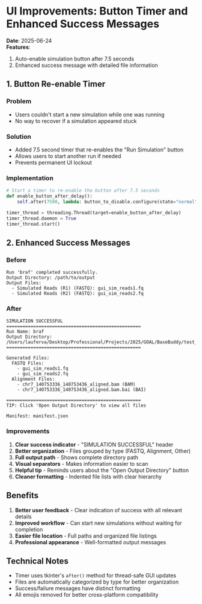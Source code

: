 # UI Improvements: Button Timer and Enhanced Success Messages

**Date**: 2025-06-24  
**Features**: 
1. Auto-enable simulation button after 7.5 seconds
2. Enhanced success message with detailed file information

## 1. Button Re-enable Timer

### Problem
- Users couldn't start a new simulation while one was running
- No way to recover if a simulation appeared stuck

### Solution
- Added 7.5 second timer that re-enables the "Run Simulation" button
- Allows users to start another run if needed
- Prevents permanent UI lockout

### Implementation
```python
# Start a timer to re-enable the button after 7.5 seconds
def enable_button_after_delay():
    self.after(7500, lambda: button_to_disable.configure(state="normal"))

timer_thread = threading.Thread(target=enable_button_after_delay)
timer_thread.daemon = True
timer_thread.start()
```

## 2. Enhanced Success Messages

### Before
```
Run 'braf' completed successfully.
Output Directory: /path/to/output
Output Files:
  - Simulated Reads (R1) (FASTQ): gui_sim_reads1.fq
  - Simulated Reads (R2) (FASTQ): gui_sim_reads2.fq
```

### After
```
SIMULATION SUCCESSFUL
==================================================
Run Name: braf
Output Directory: /Users/lauferva/Desktop/Professional/Projects/2025/GOAL/BaseBuddy/test_output/braf
==================================================

Generated Files:
  FASTQ Files:
    - gui_sim_reads1.fq
    - gui_sim_reads2.fq
  Alignment Files:
    - chr7_140753336_140753436_aligned.bam (BAM)
    - chr7_140753336_140753436_aligned.bam.bai (BAI)

==================================================
TIP: Click 'Open Output Directory' to view all files

Manifest: manifest.json
```

### Improvements
1. **Clear success indicator** - "SIMULATION SUCCESSFUL" header
2. **Better organization** - Files grouped by type (FASTQ, Alignment, Other)
3. **Full output path** - Shows complete directory path
4. **Visual separators** - Makes information easier to scan
5. **Helpful tip** - Reminds users about the "Open Output Directory" button
6. **Cleaner formatting** - Indented file lists with clear hierarchy

## Benefits

1. **Better user feedback** - Clear indication of success with all relevant details
2. **Improved workflow** - Can start new simulations without waiting for completion
3. **Easier file location** - Full paths and organized file listings
4. **Professional appearance** - Well-formatted output messages

## Technical Notes

- Timer uses tkinter's `after()` method for thread-safe GUI updates
- Files are automatically categorized by type for better organization
- Success/failure messages have distinct formatting
- All emojis removed for better cross-platform compatibility